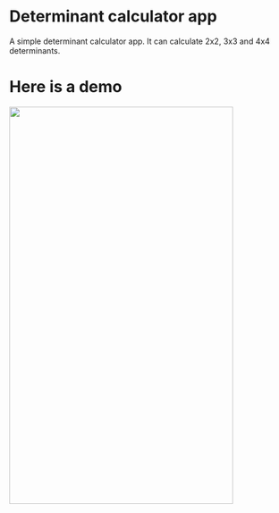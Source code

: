 # Determinant calculator app
A simple determinant calculator app. It can calculate 2x2, 3x3 and 4x4 determinants.


# Here is a demo
<img src="https://user-images.githubusercontent.com/56734609/101973264-a5b7b200-3c58-11eb-9cec-367f4c35e0c7.gif" width="400" height="711"/>
